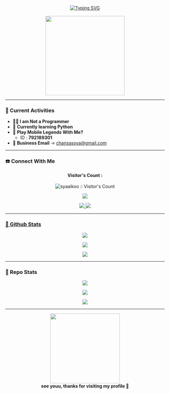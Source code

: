 <div align="center">  
  <a href="https://instagram.com/syaaikoo">  
    <img src="https://readme-typing-svg.demolab.com?font=Fira+Code&weight=600&size=22&duration=4000&pause=1000&color=CB9DF0&center=true&vCenter=true&multiline=true&width=500&height=80&lines=Haiii%2C+aku+Airaa+Cheisyaa+%F0%9F%92%96;Salam+kenal+yaa!!+%F0%9F%98%8A;Selengkapnya+ada+dibawah+ini+%E2%9C%A8" alt="Typing SVG" />  
  </a>  
  <br><br>  
  <img src="https://media.tenor.com/2roX3uxz_68AAAAM/anime-happy.gif" width="250"/>  
</div>  
  
---

### 🌸 Current Activities  
- 👩‍💻 **I am Not a Programmer**  
- 🌱 **Currently learning Python**  
- 🎯 **Play Mobile Legends With Me?**  
  - ID : **792189301**  
- 📧 **Business Email** → chansassya@gmail.com  
  
---

### ☎️ Connect With Me  
<h4 align="center">Visitor's Count :</h4>  
<p align="center"><img src="https://profile-counter.glitch.me/{syaaikoo}/count.svg" alt="syaaikoo :: Visitor's Count" /></p>  
<p align="center"><img src="https://count.getloli.com/get/@syaaikoo-github-readme?theme=rule34" /></p>  

<p align="center">  
  <a href="https://wa.me/6283877636168?text=mau_apa?"><img src="https://img.shields.io/badge/WhatsApp-25D366?style=for-the-badge&logo=whatsapp&logoColor=white" />  
  <a href="https://youtube.com/@syaaikoo"><img src="https://img.shields.io/badge/YouTube-syaaikoo-ff0000?style=for-the-badge&logo=youtube&logoColor=white" /><br>  
</p>  

---

### 🚀 Github Stats  

<p align="center">  
  <a href="https://github.com/syaaikoo">  
    <img src="https://github-readme-stats.vercel.app/api?username=syaaikoo&show_icons=true&theme=tokyonight&hide_border=true&bg_color=00000000">  
  </a>  
</p>  

<p align="center">  
  <a href="https://github.com/syaaikoo">  
    <img src="https://streak-stats.demolab.com/?user=syaaikoo&theme=tokyonight&hide_border=true&background=00000000">  
  </a>  
</p>  

<p align="center">  
  <a href="https://github.com/syaaikoo">  
    <img src="https://github-readme-stats.vercel.app/api/top-langs/?username=syaaikoo&theme=tokyonight&layout=compact&hide_border=true&bg_color=00000000">  
  </a>  
</p>  

---

### 🔭 Repo Stats  

<p align="center">  
  <a href="https://github.com/syaaikoo/Marine969">  
    <img src="https://github-readme-stats.vercel.app/api/pin/?username=syaaikoo&repo=Marine969&theme=tokyonight&hide_border=true">  
  </a>  
</p>  

<p align="center">  
  <a href="https://github.com/syaaikoo/VelyTools-DownWebSoucre">  
    <img src="https://github-readme-stats.vercel.app/api/pin/?username=syaaikoo&repo=VelyTools-DownWebSoucre&theme=tokyonight&hide_border=true">  
  </a>  
</p>  

<p align="center">  
  <a href="https://github.com/syaaikoo">  
    <img src="https://github-profile-trophy.vercel.app/?username=syaaikoo&theme=onedark&no-frame=true&margin-w=15">  
  </a>  
</p>  

---

<div align="center">  
  <img src="https://media.tenor.com/XuVtAAljbX8AAAAM/anime-wave.gif" width="220"/>  
  <br>  
  <b>see youu, thanks for visiting my profile 💖</b>  
</div>
